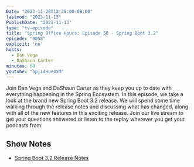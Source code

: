 ```yaml
---
Date: "2023-11-28T12:30:00-08:00"
lastmod: "2023-11-13"
PublishDate: "2023-11-13"
type: "tv-episode"
title: "Spring Office Hours: Episode 58 - Spring Boot 3.2"
episode: "0058"
explicit: 'no'
hosts:
  - Dan Vega
  - DaShaun Carter
minutes: 60
youtube: "opji4Hue4xM"
---
```


Join Dan Vega and DaShaun Carter as they keep you up to date with everything happening in the Spring Ecosystem. In this episode, we take a look at the brand new Spring Boot 3.2 release. We will spend some time walking through the release notes and discussing what has changed, along with all of the new features in this exciting release. Join our live stream to get your questions answered or listen to the replay wherever you get your podcasts from.

## Show Notes

- [Spring Boot 3.2 Release Notes](https://github.com/spring-projects/spring-boot/wiki/Spring-Boot-3.2-Release-Notes)
